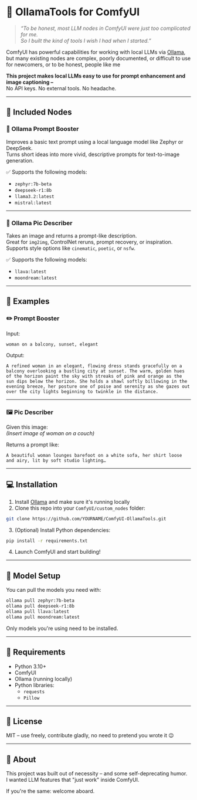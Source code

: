 # 🧠 OllamaTools for ComfyUI

> *“To be honest, most LLM nodes in ComfyUI were just too complicated for me.  
> So I built the kind of tools I wish I had when I started.”*

ComfyUI has powerful capabilities for working with local LLMs via [Ollama](https://ollama.com), but many existing nodes are complex, poorly documented, or difficult to use for newcomers, or to be honest, people like me

**This project makes local LLMs easy to use for prompt enhancement and image captioning –**  
No API keys. No external tools. No headache.

---

## 🧩 Included Nodes

### 🔹 Ollama Prompt Booster

Improves a basic text prompt using a local language model like Zephyr or DeepSeek.  
Turns short ideas into more vivid, descriptive prompts for text-to-image generation.

✅ Supports the following models:
- `zephyr:7b-beta`
- `deepseek-r1:8b`
- `llama3.2:latest`
- `mistral:latest`

---

### 🔹 Ollama Pic Describer

Takes an image and returns a prompt-like description.  
Great for `img2img`, ControlNet reruns, prompt recovery, or inspiration.  
Supports style options like `cinematic`, `poetic`, or `nsfw`.

✅ Supports the following models:
- `llava:latest`
- `moondream:latest`

---

## 🚀 Examples

### ✏️ Prompt Booster

Input:
```text
woman on a balcony, sunset, elegant
```

Output:
```text (deepseek example)
A refined woman in an elegant, flowing dress stands gracefully on a balcony overlooking a bustling city at sunset. The warm, golden hues of the horizon paint the sky with streaks of pink and orange as the sun dips below the horizon. She holds a shawl softly billowing in the evening breeze, her posture one of poise and serenity as she gazes out over the city lights beginning to twinkle in the distance.
```

---

### 🖼️ Pic Describer

Given this image:  
*(Insert image of woman on a couch)*

Returns a prompt like:
```text
A beautiful woman lounges barefoot on a white sofa, her shirt loose and airy, lit by soft studio lighting…
```

---

## 💻 Installation

1. Install [Ollama](https://ollama.com) and make sure it's running locally
2. Clone this repo into your `ComfyUI/custom_nodes` folder:

```bash
git clone https://github.com/YOURNAME/ComfyUI-OllamaTools.git
```

3. (Optional) Install Python dependencies:

```bash
pip install -r requirements.txt
```

4. Launch ComfyUI and start building!

---

## 🔧 Model Setup

You can pull the models you need with:

```bash
ollama pull zephyr:7b-beta
ollama pull deepseek-r1:8b
ollama pull llava:latest
ollama pull moondream:latest
```

Only models you're using need to be installed.

---

## 🧠 Requirements

- Python 3.10+
- ComfyUI
- Ollama (running locally)
- Python libraries:
  - `requests`
  - `Pillow`

---

## 🪪 License

MIT – use freely, contribute gladly, no need to pretend you wrote it 😉

---

## 💬 About

This project was built out of necessity – and some self-deprecating humor.  
I wanted LLM features that "just work" inside ComfyUI.

If you're the same: welcome aboard.
